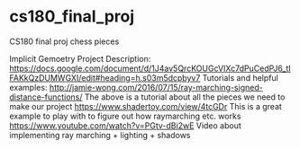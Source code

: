 # cs180_final_proj
CS180 final proj chess pieces

Implicit Gemoetry Project
Description: https://docs.google.com/document/d/1J4av5QrcKOUGcVIXc7dPuCedPJ6_tIFAKkQzDUMWGXI/edit#heading=h.s03m5dcpbyv7
Tutorials and helpful examples:
http://jamie-wong.com/2016/07/15/ray-marching-signed-distance-functions/
The above is a tutorial about all the pieces we need to make our project
https://www.shadertoy.com/view/4tcGDr
This is a great example to play with to figure out how raymarching etc. works
https://www.youtube.com/watch?v=PGtv-dBi2wE
Video about implementing ray marching + lighting + shadows
